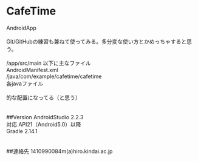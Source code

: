 # CafeTime
AndroidApp<br>
<br>
Git/GitHubの練習も兼ねて使ってみる。多分変な使い方とかめっちゃすると思う。<br>
<br>
/app/src/main 以下に主なファイル<br>
  AndroidManifest.xml<br>
  /java/com/example/cafetime/cafetime<br>
    各javaファイル<br>
<br>
的な配置になってる（と思う）<br>
<br>
<br>
##Version
AndroidStudio 2.2.3<br>
対応 API21（Android5.0）以降<br>
Gradle 2.14.1<br>
<br>
<br>
##連絡先
1410990084m(a)hiro.kindai.ac.jp